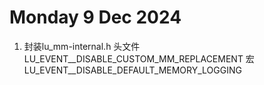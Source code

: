 # Monday 9 Dec 2024
1.  封装lu_mm-internal.h 头文件
    LU_EVENT__DISABLE_CUSTOM_MM_REPLACEMENT 宏 
    LU_EVENT__DISABLE_DEFAULT_MEMORY_LOGGING 